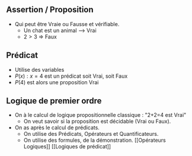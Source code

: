 ## Assertion / Proposition
-  Qui peut être Vraie ou Fausse et vérifiable.
	- Un chat est un animal --> Vrai
	- $2 > 3$ => Faux
## Prédicat
- Utilise des variables
- $P(x) : x = 4$ est un prédicat soit Vrai, soit Faux
- $P(4)$ est alors une proposition Vrai

## Logique de premier ordre
- On à le calcul de logique propositionnelle classique : "2+2=4 est Vrai"
	- On veut savoir si la proposition est décidable (Vrai ou Faux).
- On as après le calcul de prédicats.
	- On utilise des Prédicats, Opérateurs et Quantificateurs.
	- On utilise des formules, de la démonstration.
[[Opérateurs Logiques]]
[[Logiques de prédicat]]
